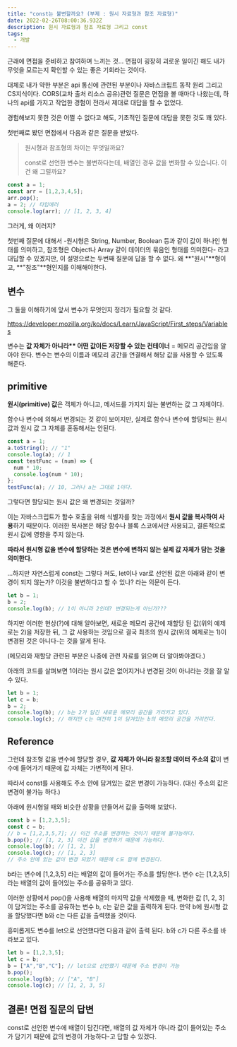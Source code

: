 ```yaml
---
title: "const는 불변할까요? (부제 : 원시 자료형과 참조 자료형)"
date: 2022-02-26T08:00:36.932Z
description: 원시 자료형과 참조 자료형 그리고 const
tags:
  - 개발
---
```

근래에 면접을 준비하고 참여하며 느끼는 것... 면접이 굉장히 괴로운 일이긴 해도 내가 무엇을 모르는지 확인할 수 있는 좋은 기회라는 것이다. 

대체로 내가 약한 부분은 api 통신에 관련된 부분이나 자바스크립트 동작 원리 그리고 CS지식이다. CORS(교차 출처 리소스 공유)관련 질문은 면접을 볼 때마다 나왔는데, 하나의 api를 가지고 작업한 경험이 전라서 제대로 대답을 할 수 없었다. 

경험해보지 못한 것은 어쩔 수 없다고 해도, 기초적인 질문에 대답을 못한 것도 꽤 있다.

첫번째로 봤던 면접에서 다음과 같은 질문을 받았다.

> 원시형과 참조형의 차이는 무엇일까요?
>
> const로 선언한 변수는 불변하다는데, 배열인 경우 값을 변화할 수 있습니다. 이건 왜 그럴까요?

```javascript
const a = 1;
const arr = [1,2,3,4,5];
arr.pop();
a = 2; // 타입에러
console.log(arr); // [1, 2, 3, 4]
```

그러게, 왜 이러지?

첫번째 질문에 대해서 -원시형은 String, Number, Boolean 등과 같이 값이 하나인 형태를 의미하고, 참조형은 Object나 Array 같이 데이터의 묶음인 형태를 의미한다- 라고 대답할 수 있겠지만, 이 설명으로는 두번째 질문에 답을 할 수 없다. 왜 **"원시"**형이고, **"참조"**형인지를 이해해야한다. 



## 변수

그 둘을 이해하기에 앞서 변수가 무엇인지 정리가 필요할 것 같다.

<https://developer.mozilla.org/ko/docs/Learn/JavaScript/First_steps/Variables>

변수는 **값 자체가 아니라\*\* 어떤 값이든 저장할 수 있는 컨테이너** = 메모리 공간임을 알아야 한다. 변수는 변수의 이름과 메모리 공간을 연결해서 해당 값을 사용할 수 있도록 해준다.



## **primitive**

**원시(primitive) 값**은 객체가 아니고, 메서드를 가지지 않는 불변하는 값 그 자체이다. 

함수나 변수에 의해서 변경되는 것 같이 보이지만, 실제로 함수나 변수에 할당되는 원시 값과 원시 값 그 자체를 혼동해서는 안된다. 

```javascript
const a = 1;
a.toString(); // "1"
console.log(a); // 1
const testFunc = (num) => {
  num * 10;
  console.log(num * 10);
};
testFunc(a); // 10, 그러나 a는 그대로 1이다.
```

그렇다면 할당되는 원시 값은 왜 변경되는 것일까? 

이는 자바스크립트가 함수 호출을 위해 식별자를 찾는 과정에서 **원시 값을 복사하여 사용**하기 때문이다. 이러한 복사본은 해당 함수나 블록 스코에서만 사용되고, 결론적으로 원시 값에 영향을 주지 않는다. 

**따라서 원시형 값을 변수에 할당하는 것은 변수에 변하지 않는 실제 값 자체가 담는 것을 의미한다.** 

...하지만 자연스럽게 const는 그렇다 쳐도, let이나 var로 선언된 값은 아래와 같이 변경이 되지 않는가? 이것을 불변하다고 할 수 있나? 라는 의문이 든다. 

```javascript
let b = 1;
b = 2;
console.log(b); // 1이 아니라 2인데? 변경되는게 아닌가???
```

하지만 이러한 현상(?)에 대해 알아보면, 새로운 메모리 공간에 재할당 된 값(위의 예제로는 2)을 저장한 뒤, 그 값 사용하는 것임으로 결국 최초의 원시 값(위의 예제로는 1)이 변경된 것은 아니다-는 것을 알게 된다.

(메모리와 재할당 관련된 부분은 나중에 관련 자료를 읽으며 더 알아봐야겠다.)

아래의 코드를 살펴보면 1이라는 원시 값은 없어지거나 변경된 것이 아니라는 것을 잘 알 수 있다.

```javascript
let b = 1;
let c = b;
b = 2;
console.log(b); // b는 2가 담긴 새로운 메모리 공간을 가리키고 있다.
console.log(c); // 하지만 c는 여전히 1이 담겨있는 b의 메모리 공간을 가리킨다.
```

## Reference

그런데 참조형 값을 변수에 할당할 경우, **값 자체가 아니라 참조할 데이터 주소의 값**이 변수에 들어가기 때문에 값 자체는 가변적이게 된다. 

따라서 const를 사용해도 주소 안에 담겨있는 값은 변경이 가능하다. (대신 주소의 값은 변경이 불가능 하다.)

아래에 원시형일 때와 비슷한 상황을 만들어서 값을 출력해 보았다. 

```javascript
const b = [1,2,3,5];
const c = b;
// b = [1,2,3,5,7]; // 이건 주소를 변경하는 것이기 때문에 불가능하다.
b.pop(); // [1, 2, 3] 이건 값을 변경하기 때문에 가능하다. 
console.log(b); // [1, 2, 3]
console.log(c); // [1, 2, 3]
// 주소 안에 있는 값이 변경 되었기 때문에 c도 함께 변경된다.
```

b라는 변수에 \[1,2,3,5] 라는 배열의 값이 들어가는 주소를 할당한다. 변수 c는 \[1,2,3,5] 라는 배열의 값이 들어있는 주소를 공유하고 있다.

이러한 상황에서 pop()을 사용해 배열의 마지막 값을 삭제했을 때, 변화한 값 \[1, 2, 3]이 담겨있는 주소를 공유하는 변수 b, c는 같은 값을 출력하게 된다. 만약 b에 원시형 값을 할당했다면 b와 c는 다른 값을 출력했을 것이다.



흥미롭게도 변수를 let으로 선언했다면 다음과 같이 출력 된다. b와 c가 다른 주소를 바라보고 있다.

```javascript
let b = [1,2,3,5];
let c = b;
b = ["A","B","C"]; // let으로 선언했기 때문에 주소 변경이 가능
b.pop();
console.log(b); // ["A", "B"]
console.log(c); // [1, 2, 3, 5]
```



## 결론! 면접 질문의 답변

const로 선언한 변수에 배열이 담긴다면, 배열의 값 자체가 아니라 값이 들어있는 주소가 담기기 때문에 값의 변경이 가능하다-고 답할 수 있겠다.